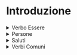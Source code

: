 # Introduzione

<details>
<summary>Verbo Essere</summary>

| Español  | Italiano | Conjugazione |
| -------- | -------- | ------------ |
| Yo       | Io       | Sono         |
| Tú       | Tu       | Sei          |
| Usted    | Lei      | è            |
| Él       | Lui      | è            |
| Ella     | Lei      | è            |
| Nostros  | Noi      | Siamo        |
| Vosotros | Voi      | Siete        |
| Ellos    | Loro     | Sono         |

</details>

<details>
<summary>Persone</summary>

| Sostanziale | Singolare  | Plurale    |
| ----------- | ---------- | ---------- |
| Chico       | Il Ragazzo | I Ragazzi  |
| Chica       | La Ragazza | Le Ragazze |
| Mujer       | La Donna   | Le Donne   |
| Hombre      | L'uomo     | Gli Uomini |

</details>

<details>
<summary> Saluti </summary>

| Español       | Italiano                          |
| ------------- | --------------------------------- |
| Buenos días   | Buongiorno                        |
| Buenas tardes | Buonasera                         |
| Buenas noches | Buonanotte                        |
| Hola          | Ciao                              |
| Adios         | Arrivederci                       |
| Chau          | ciao                              |
| Gracias       | Grazie                            |
| De nada       | Prego                             |
| Lo siento     | Mi dispiace / Io sono dispiacente |
| Por favor     | Per favore                        |

</details>

<details>
<summary>Verbi Comuni</summary>

| Español    | Italiano | Prima Singolare | Seconda Singolare | Terza Singolare | Prima Plurale | Seconda Plurale | Terza Plurale |
| ---------- | -------- | --------------- | ----------------- | --------------- | ------------- | --------------- | ------------- |
| Ser        | Essere   | Io sono         | Tu sei            | Lui è           | Noi siamo     | Voi siete       | Loro sono     |
| Haber      | Avere    | Io ho           | Tu hai            | Lui ha          | Noi abbiamo   | Voi avete       | Loro hanno    |
| Andar / Ir | Andare   | Io vado         | Tu vai            | Lui va          | Noi andiamo   | Voi andate      | Loro vanno    |
| Hacer      | Fare     | Io faccio       | Tu fai            | Lui fa          | Noi facciamo  | Voi date        | Loro fanno    |
| Poder      | Podere   | Io posso        | Tu puoi           | Lui può         | Noi possiamo  | Voi potete      | Loro Possono  |
| Escribir   | Scrivere | Io scrivo       | Tu scrivi         | Lui scrive      | Noi scriviano | Voi scrivete    | Loro scrivono |
| Leer       | Leggere  | Io leggo        | Tu leggi          | Lui legge       | Noi leggiamo  | Voi leggiete    | Loro leggiano |
| Comer      | Mangare  | Io mangio       | Tu mangi          | Lui mangia      | Noi mangiamo  | Voi mangiate    | Lono mangiano |
| Beber      | Bevere   | Io bevo         | Tu bevi           | Lui beve        | Noi beviamo   | Voi bevi        | Loro bevono   |

</details>
